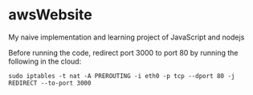# awsWebsite
My naive implementation and learning project of JavaScript and nodejs

Before running the code, redirect port 3000 to port 80 by running the following in the cloud:
```
sudo iptables -t nat -A PREROUTING -i eth0 -p tcp --dport 80 -j REDIRECT --to-port 3000
```

